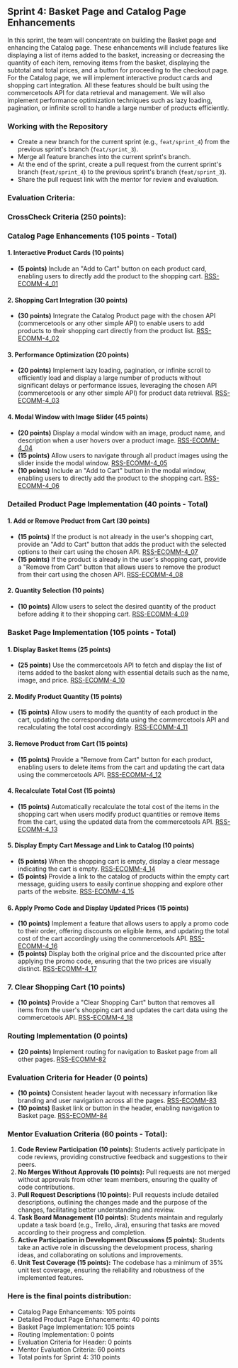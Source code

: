 ## Sprint 4: Basket Page and Catalog Page Enhancements

In this sprint, the team will concentrate on building the Basket page and enhancing the Catalog page. These enhancements will include features like displaying a list of items added to the basket, increasing or decreasing the quantity of each item, removing items from the basket, displaying the subtotal and total prices, and a button for proceeding to the checkout page. For the Catalog page, we will implement interactive product cards and shopping cart integration. All these features should be built using the commercetools API for data retrieval and management. We will also implement performance optimization techniques such as lazy loading, pagination, or infinite scroll to handle a large number of products efficiently.

### Working with the Repository

- Create a new branch for the current sprint (e.g., `feat/sprint_4`) from the previous sprint's branch (`feat/sprint_3`).
- Merge all feature branches into the current sprint's branch.
- At the end of the sprint, create a pull request from the current sprint's branch (`feat/sprint_4`) to the previous sprint's branch (`feat/sprint_3`).
- Share the pull request link with the mentor for review and evaluation.

### Evaluation Criteria:

### CrossCheck Criteria (250 points):

### Catalog Page Enhancements (105 points - Total)

#### 1. Interactive Product Cards (10 points)

- **(5 points)** Include an "Add to Cart" button on each product card, enabling users to directly add the product to the shopping cart. [RSS-ECOMM-4_01](./Sprint4/RSS-ECOMM-4_01.md)

#### 2. Shopping Cart Integration (30 points)

- **(30 points)** Integrate the Catalog Product page with the chosen API (commercetools or any other simple API) to enable users to add products to their shopping cart directly from the product list. [RSS-ECOMM-4_02](./Sprint4/RSS-ECOMM-4_02.md)

#### 3. Performance Optimization (20 points)

- **(20 points)** Implement lazy loading, pagination, or infinite scroll to efficiently load and display a large number of products without significant delays or performance issues, leveraging the chosen API (commercetools or any other simple API) for product data retrieval. [RSS-ECOMM-4_03](./Sprint4/RSS-ECOMM-4_03.md)

#### 4. Modal Window with Image Slider (45 points)

- **(20 points)** Display a modal window with an image, product name, and description when a user hovers over a product image. [RSS-ECOMM-4_04](./Sprint4/RSS-ECOMM-4_04.md)
- **(15 points)** Allow users to navigate through all product images using the slider inside the modal window. [RSS-ECOMM-4_05](./Sprint4/RSS-ECOMM-4_05.md)
- **(10 points)** Include an "Add to Cart" button in the modal window, enabling users to directly add the product to the shopping cart. [RSS-ECOMM-4_06](./Sprint4/RSS-ECOMM-4_06.md)

### Detailed Product Page Implementation (40 points - Total)

#### 1. Add or Remove Product from Cart (30 points)

- **(15 points)** If the product is not already in the user's shopping cart, provide an "Add to Cart" button that adds the product with the selected options to their cart using the chosen API. [RSS-ECOMM-4_07](./Sprint4/RSS-ECOMM-4_07.md)
- **(15 points)** If the product is already in the user's shopping cart, provide a "Remove from Cart" button that allows users to remove the product from their cart using the chosen API. [RSS-ECOMM-4_08](./Sprint4/RSS-ECOMM-4_08.md)

#### 2. Quantity Selection (10 points)

- **(10 points)** Allow users to select the desired quantity of the product before adding it to their shopping cart. [RSS-ECOMM-4_09](./Sprint4/RSS-ECOMM-4_09.md)

### Basket Page Implementation (105 points - Total)

#### 1. Display Basket Items (25 points)

- **(25 points)** Use the commercetools API to fetch and display the list of items added to the basket along with essential details such as the name, image, and price. [RSS-ECOMM-4_10](./Sprint4/RSS-ECOMM-4_10.md)

#### 2. Modify Product Quantity (15 points)

- **(15 points)** Allow users to modify the quantity of each product in the cart, updating the corresponding data using the commercetools API and recalculating the total cost accordingly. [RSS-ECOMM-4_11](./Sprint4/RSS-ECOMM-4_11.md)

#### 3. Remove Product from Cart (15 points)

- **(15 points)** Provide a "Remove from Cart" button for each product, enabling users to delete items from the cart and updating the cart data using the commercetools API. [RSS-ECOMM-4_12](./Sprint4/RSS-ECOMM-4_12.md)

#### 4. Recalculate Total Cost (15 points)

- **(15 points)** Automatically recalculate the total cost of the items in the shopping cart when users modify product quantities or remove items from the cart, using the updated data from the commercetools API. [RSS-ECOMM-4_13](./Sprint4/RSS-ECOMM-4_13.md)

#### 5. Display Empty Cart Message and Link to Catalog (10 points)

- **(5 points)** When the shopping cart is empty, display a clear message indicating the cart is empty. [RSS-ECOMM-4_14](./Sprint4/RSS-ECOMM-4_14.md)
- **(5 points)** Provide a link to the catalog of products within the empty cart message, guiding users to easily continue shopping and explore other parts of the website. [RSS-ECOMM-4_15](./Sprint4/RSS-ECOMM-4_15.md)

#### 6. Apply Promo Code and Display Updated Prices (15 points)

- **(10 points)** Implement a feature that allows users to apply a promo code to their order, offering discounts on eligible items, and updating the total cost of the cart accordingly using the commercetools API. [RSS-ECOMM-4_16](./Sprint4/RSS-ECOMM-4_16.md)
- **(5 points)** Display both the original price and the discounted price after applying the promo code, ensuring that the two prices are visually distinct. [RSS-ECOMM-4_17](./Sprint4/RSS-ECOMM-4_17.md)

### 7. Clear Shopping Cart (10 points)

- **(10 points)** Provide a "Clear Shopping Cart" button that removes all items from the user's shopping cart and updates the cart data using the commercetools API. [RSS-ECOMM-4_18](./Sprint4/RSS-ECOMM-4_18.md)

### Routing Implementation (0 points)

- **(20 points)** Implement routing for navigation to Basket page from all other pages. [RSS-ECOMM-82](./Sprint4/RSS-ECOMM-82.md)

### Evaluation Criteria for Header (0 points)

- **(10 points)** Consistent header layout with necessary information like branding and user navigation across all the pages. [RSS-ECOMM-83](./Sprint4/RSS-ECOMM-83.md)
- **(10 points)** Basket link or button in the header, enabling navigation to Basket page. [RSS-ECOMM-84](./Sprint4/RSS-ECOMM-84.md)

### Mentor Evaluation Criteria (60 points - Total):

1. **Code Review Participation (10 points):** Students actively participate in code reviews, providing constructive feedback and suggestions to their peers.
2. **No Merges Without Approvals (10 points):** Pull requests are not merged without approvals from other team members, ensuring the quality of code contributions.
3. **Pull Request Descriptions (10 points):** Pull requests include detailed descriptions, outlining the changes made and the purpose of the changes, facilitating better understanding and review.
4. **Task Board Management (10 points):** Students maintain and regularly update a task board (e.g., Trello, Jira), ensuring that tasks are moved according to their progress and completion.
5. **Active Participation in Development Discussions (5 points):** Students take an active role in discussing the development process, sharing ideas, and collaborating on solutions and improvements.
6. **Unit Test Coverage (15 points):** The codebase has a minimum of 35% unit test coverage, ensuring the reliability and robustness of the implemented features.

### Here is the final points distribution:

- Catalog Page Enhancements: 105 points
- Detailed Product Page Enhancements: 40 points
- Basket Page Implementation: 105 points
- Routing Implementation: 0 points
- Evaluation Criteria for Header: 0 points
- Mentor Evaluation Criteria: 60 points
- Total points for Sprint 4: 310 points
